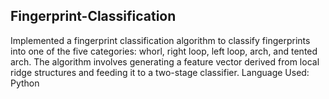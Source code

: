 ## Fingerprint-Classification
Implemented a fingerprint classification algorithm to classify fingerprints into one of the five categories:
whorl, right loop, left loop, arch, and tented arch.
The algorithm involves generating a feature vector derived from local ridge structures and feeding it to a
two-stage classifier.
Language Used: Python
